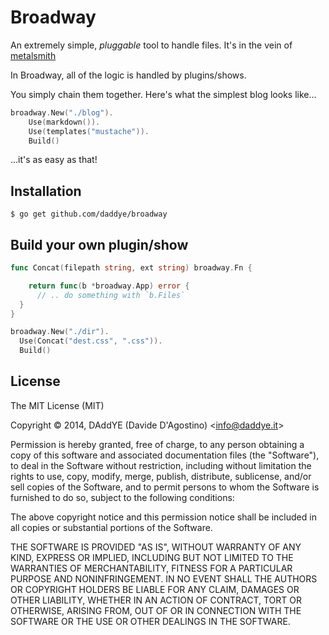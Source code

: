 # Broadway

An extremely simple, _pluggable_ tool to handle files. It's in the vein of
[metalsmith](https://github.com/segmentio/metalsmith)

In Broadway, all of the logic is handled by plugins/shows.

You simply chain them together. Here's what the simplest blog looks like...

```go
broadway.New("./blog").
    Use(markdown()).
    Use(templates("mustache")).
    Build()
```

...it's as easy as that!

## Installation

    $ go get github.com/daddye/broadway

## Build your own plugin/show

```go
func Concat(filepath string, ext string) broadway.Fn {

	return func(b *broadway.App) error {
      // .. do something with `b.Files`
  }
}

broadway.New("./dir").
  Use(Concat("dest.css", ".css")).
  Build()
```

## License

The MIT License (MIT)

Copyright &copy; 2014, DAddYE (Davide D'Agostino) \<info@daddye.it\>

Permission is hereby granted, free of charge, to any person obtaining a copy of this software and
associated documentation files (the "Software"), to deal in the Software without restriction,
including without limitation the rights to use, copy, modify, merge, publish, distribute,
sublicense, and/or sell copies of the Software, and to permit persons to whom the Software is
furnished to do so, subject to the following conditions:

The above copyright notice and this permission notice shall be included in all copies or substantial
portions of the Software.

THE SOFTWARE IS PROVIDED "AS IS", WITHOUT WARRANTY OF ANY KIND, EXPRESS OR IMPLIED, INCLUDING BUT
NOT LIMITED TO THE WARRANTIES OF MERCHANTABILITY, FITNESS FOR A PARTICULAR PURPOSE AND
NONINFRINGEMENT. IN NO EVENT SHALL THE AUTHORS OR COPYRIGHT HOLDERS BE LIABLE FOR ANY CLAIM, DAMAGES
OR OTHER LIABILITY, WHETHER IN AN ACTION OF CONTRACT, TORT OR OTHERWISE, ARISING FROM, OUT OF OR IN
CONNECTION WITH THE SOFTWARE OR THE USE OR OTHER DEALINGS IN THE SOFTWARE.
